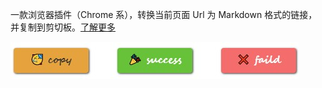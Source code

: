 一款浏览器插件（Chrome 系），转换当前页面 Url 为 Markdown 格式的链接，并复制到剪切板。[了解更多](https://walkssi.com/a-simple-bookmark-copying/)

![xxx](images/preview.jpg)
